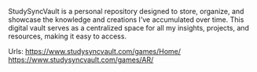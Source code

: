 StudySyncVault is a personal repository designed to store, organize, and showcase the knowledge and creations I’ve accumulated over time. 
This digital vault serves as a centralized space for all my insights, projects, and resources, making it easy to access.


Urls:
https://www.studysyncvault.com/games/Home/
https://www.studysyncvault.com/games/AR/
